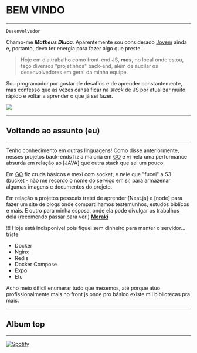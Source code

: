 # BEM VINDO
<hr/>

``Desenvolvedor``

Chamo-me ___Matheus Dluca___.
Aparentemente sou considerado [Jovem] ainda e, portanto, devo ter energia para fazer algo que preste.

> Hoje em dia trabalho como front-end JS,
> ___mas___, no local onde estou,
> faço diversos "projetinhos" back-end, além de auxilar os
> desenvolvedores em geral da minha equipe.

Sou programador por gostar de desafios e de aprender constantemente, mas confesso que as vezes cansa ficar na _stack_ de JS por atualizar muito rápido e voltar a aprender o que já sei fazer.

![](https://cdn-icons-png.flaticon.com/128/743/743280.png)

<hr/>

## Voltando ao assunto (eu)
<hr/>

Tenho conhecimento em outras linguagens!
Como disse anteriormente, nesses projetos back-ends fiz a maioria em [GO] e vi nela uma performance absurda em relação ao [JAVA] que outra stack que sei um pouco.

Em [GO] fiz cruds básicos e mexi com socket, e nele que "fucei" a S3 (bucket - não me recordo o nome do serviço em si)  para armazenar algumas imagens e documentos do projeto.

Em relação a projetos pessoais tratei de aprender [Nest.js] e [node] para fazer um site de blogs onde compartilhamos testemunhos, estudos biblícos e mais. E outro para minha esposa, onde ela pode divulgar os trabalhos dela (recomendo passar para ver.) [__Meraki__]

!!! Hoje está indisponivel pois fiquei sem dinheiro para manter o servidor... triste

 - Docker
 - Nginx
 - Redis
 - Docker Compose
 - Expo
 - Etc
  
Acho meio dificil enumerar tudo que mexemos, até porque atuo profissionalmente mais no front js onde pro básico existe mil bibliotecas pra mais.

<hr />

## Album top
<hr />

[![Spotify](https://open.spotify.com/intl-pt/album/2KSWrd22LGc0Hmqs2Z5i7z?si=b9dT1W6YQjq4A0Qsqhw1DA)](https://open.spotify.com/intl-pt/album/2KSWrd22LGc0Hmqs2Z5i7z?si=b9dT1W6YQjq4A0Qsqhw1DA)

[__Meraki__]: https://www.instagram.com/amomerakiatelie/profilecard/?igsh=MWoyMGR4c3l2cjN5aw%3D%3D
[GO]: https://google.com.br
[Desenvolvedor]: https://google.com.br
[Jovem]: https://google.com.br
[``Matheus Dluca``]: https://www.instagram.com/amomerakiatelie/profilecard/?igsh=MWoyMGR4c3l2cjN5aw%3D%3D